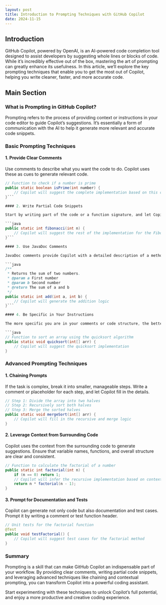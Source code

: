 ```yaml
---
layout: post
title: Introduction to Prompting Techniques with GitHub Copilot
date: 2024-11-15
---
```


## Introduction

GitHub Copilot, powered by OpenAI, is an AI-powered code completion tool designed to assist developers by suggesting whole lines or blocks of code. While it’s incredibly effective out of the box, mastering the art of prompting can greatly enhance its usefulness. In this article, we’ll explore the key prompting techniques that enable you to get the most out of Copilot, helping you write cleaner, faster, and more accurate code.

## Main Section

### What is Prompting in GitHub Copilot?

Prompting refers to the process of providing context or instructions in your code editor to guide Copilot’s suggestions. It’s essentially a form of communication with the AI to help it generate more relevant and accurate code snippets.

### Basic Prompting Techniques

#### 1. Provide Clear Comments

Use comments to describe what you want the code to do. Copilot uses these as cues to generate relevant code.

```java
// Function to check if a number is prime
public static boolean isPrime(int number) {
    // Copilot will suggest the complete implementation based on this comment
}```

#### 2. Write Partial Code Snippets

Start by writing part of the code or a function signature, and let Copilot complete the rest.

```java
public static int fibonacci(int n) {
    // Copilot will suggest the rest of the implementation for the Fibonacci sequence
}```

#### 3. Use JavaDoc Comments

JavaDoc comments provide Copilot with a detailed description of a method's purpose, making it easier for Copilot to generate relevant code.

```java
/**
 * Returns the sum of two numbers.
 * @param a First number
 * @param b Second number
 * @return The sum of a and b
 */
public static int add(int a, int b) {
    // Copilot will generate the addition logic
}```

#### 4. Be Specific in Your Instructions

The more specific you are in your comments or code structure, the better Copilot can assist.

```java
// Function to sort an array using the quicksort algorithm
public static void quicksort(int[] arr) {
    // Copilot will suggest the quicksort implementation
}
```

### Advanced Prompting Techniques

#### 1. Chaining Prompts

If the task is complex, break it into smaller, manageable steps. Write a comment or placeholder for each step, and let Copilot fill in the details.

```java
// Step 1: Divide the array into two halves
// Step 2: Recursively sort both halves
// Step 3: Merge the sorted halves
public static void mergeSort(int[] arr) {
    // Copilot will fill in the recursive and merge logic
}
```

#### 2. Leverage Context from Surrounding Code

Copilot uses the context from the surrounding code to generate suggestions. Ensure that variable names, functions, and overall structure are clear and consistent.

```java
// Function to calculate the factorial of a number
public static int factorial(int n) {
    if (n == 0) return 1;
    // Copilot will infer the recursive implementation based on context
    return n * factorial(n - 1);
}
```

#### 3. Prompt for Documentation and Tests

Copilot can generate not only code but also documentation and test cases. Prompt it by writing a comment or test function header.

```java
// Unit tests for the factorial function
@Test
public void testFactorial() {
    // Copilot will suggest test cases for the factorial method
}
```

### Summary

Prompting is a skill that can make GitHub Copilot an indispensable part of your workflow. By providing clear comments, writing partial code snippets, and leveraging advanced techniques like chaining and contextual prompting, you can transform Copilot into a powerful coding assistant.

Start experimenting with these techniques to unlock Copilot’s full potential, and enjoy a more productive and creative coding experience.




